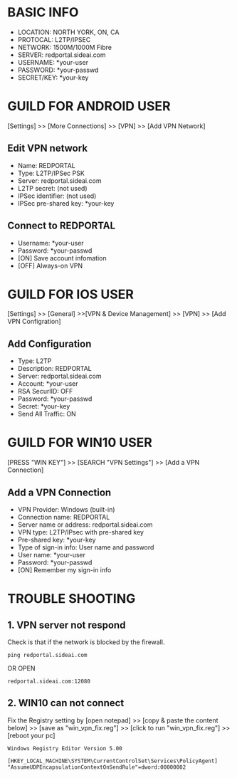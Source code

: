 # BASIC INFO 
* LOCATION: NORTH YORK, ON, CA
* PROTOCAL: L2TP/IPSEC
* NETWORK: 1500M/1000M Fibre
* SERVER: redportal.sideai.com
* USERNAME: *your-user
* PASSWORD: *your-passwd
* SECRET/KEY: *your-key

# GUILD FOR ANDROID USER 

[Settings] >> [More Connections] >> [VPN] >> [Add VPN Network]

## Edit VPN network 
* Name: REDPORTAL
* Type: L2TP/IPSec PSK
* Server: redportal.sideai.com
* L2TP secret: (not used)
* IPSec identifier: (not used)
* IPSec pre-shared key: *your-key

## Connect to REDPORTAL
* Username: *your-user
* Password: *your-passwd
* [ON] Save account infomation
* [OFF] Always-on VPN

# GUILD FOR IOS USER 

[Settings] >> [General] >>[VPN & Device Management] >> [VPN] >> [Add VPN Configration]

## Add Configuration 
* Type: L2TP
* Description: REDPORTAL
* Server: redportal.sideai.com
* Account: *your-user
* RSA SecurlID: OFF
* Password: *your-passwd
* Secret: *your-key
* Send All Traffic: ON

# GUILD FOR WIN10 USER

[PRESS "WIN KEY"] >> [SEARCH "VPN Settings"] >> [Add a VPN Connection]

## Add a VPN Connection
* VPN Provider: Windows (built-in)
* Connection name: REDPORTAL
* Server name or address: redportal.sideai.com
* VPN type: L2TP/IPsec with pre-shared key
* Pre-shared key: *your-key
* Type of sign-in info: User name and password
* User name: *your-user
* Password: *your-passwd
* [ON] Remember my sign-in info

# TROUBLE SHOOTING 

## 1. VPN server not respond
Check is that if the network is blocked by the firewall. 
```
ping redportal.sideai.com 
```
OR OPEN
```
redportal.sideai.com:12080
```

## 2. WIN10 can not connect
Fix the Registry setting by [open notepad] >> [copy & paste the content below] >> [save as "win_vpn_fix.reg"] >> [click to run "win_vpn_fix.reg"] >> [reboot your pc]
```
Windows Registry Editor Version 5.00

[HKEY_LOCAL_MACHINE\SYSTEM\CurrentControlSet\Services\PolicyAgent]
"AssumeUDPEncapsulationContextOnSendRule"=dword:00000002
```